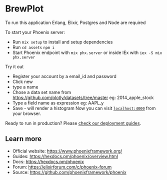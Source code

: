 # BrewPlot
To run this application Erlang, Elixir, Postgres and Node are required

To start your Phoenix server:

  * Run `mix setup` to install and setup dependencies
  * Run `cd assets`  `npm i`
  * Start Phoenix endpoint with `mix phx.server` or inside IEx with `iex -S mix phx.server`

Try it out
* Register your account by a email_id and password
* Click new
* type a name 
* Chose a data set name from https://github.com/plotly/datasets/tree/master eg: 2014_apple_stock
* Type a field name as expression eg: AAPL_y
* Save - will render a histogram
Now you can visit [`localhost:4000`](http://localhost:4000) from your browser.

Ready to run in production? Please [check our deployment guides](https://hexdocs.pm/phoenix/deployment.html).

## Learn more

  * Official website: https://www.phoenixframework.org/
  * Guides: https://hexdocs.pm/phoenix/overview.html
  * Docs: https://hexdocs.pm/phoenix
  * Forum: https://elixirforum.com/c/phoenix-forum
  * Source: https://github.com/phoenixframework/phoenix
